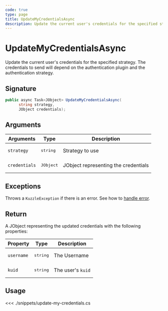 ```yaml
---
code: true
type: page
title: UpdateMyCredentialsAsync
description: Update the current user's credentials for the specified strategy.
---
```


# UpdateMyCredentialsAsync

Update the current user's credentials for the specified strategy. The credentials to send will depend on the authentication plugin and the authentication strategy.

## Signature

```csharp
public async Task<JObject> UpdateMyCredentialsAsync(
      string strategy,
      JObject credentials);
```

## Arguments

| Arguments     | Type               | Description                          |
|---------------|--------------------|--------------------------------------|
| `strategy`    | <pre>string</pre>  | Strategy to use                      |
| `credentials` | <pre>JObject</pre> | JObject representing the credentials |

## Exceptions

Throws a `KuzzleException` if there is an error. See how to [handle error](/sdk/csharp/1/essentials/error-handling).

## Return

A JObject representing the updated credentials with the following properties:

| Property   | Type              | Description       |
|------------|-------------------|-------------------|
| `username` | <pre>string</pre> | The Username      |
| `kuid`     | <pre>string</pre> | The user's `kuid` |

## Usage

<<< ./snippets/update-my-credentials.cs
